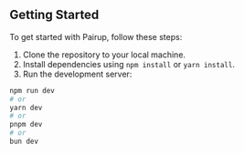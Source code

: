 ## Getting Started

To get started with Pairup, follow these steps:

1. Clone the repository to your local machine.
2. Install dependencies using `npm install` or `yarn install`.
3. Run the development server:

```bash
npm run dev
# or
yarn dev
# or
pnpm dev
# or
bun dev
